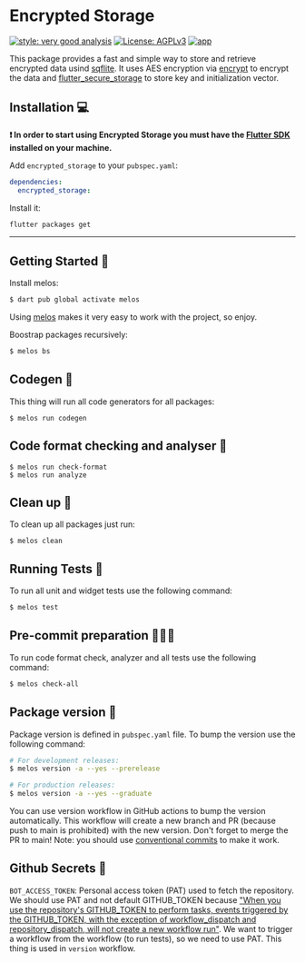 # Encrypted Storage

[![style: very good analysis][very_good_analysis_badge]][very_good_analysis_link]
[![License: AGPLv3][license_badge]][license_link]
[![app](https://github.com/broxus/encrypted_storage/actions/workflows/main.yaml/badge.svg)](https://github.com/broxus/encrypted_storage/actions/workflows/main.yaml)

This package provides a fast and simple way to store and retrieve encrypted data usind [sqflite][sqflite_link]. It uses AES encryption via [encrypt][encrypt_link] to encrypt the data and [flutter_secure_storage][flutter_secure_storage_link] to store key and initialization vector.

## Installation 💻

**❗ In order to start using Encrypted Storage you must have the [Flutter SDK][flutter_install_link] installed on your machine.**

Add `encrypted_storage` to your `pubspec.yaml`:

```yaml
dependencies:
  encrypted_storage:
```

Install it:

```sh
flutter packages get
```

---

## Getting Started 🚀

Install melos:

```sh
$ dart pub global activate melos
```

Using [melos](https://melos.invertase.dev/) makes it very easy to work with the project, so enjoy.

Boostrap packages recursively:

```sh
$ melos bs
```

## Codegen 🦾

This thing will run all code generators for all packages:

```
$ melos run codegen
```

## Code format checking and analyser 🦠

```
$ melos run check-format
$ melos run analyze
```

## Clean up 🧹

To clean up all packages just run:

```
$ melos clean
```

## Running Tests 🧪

To run all unit and widget tests use the following command:

```sh
$ melos test
```

## Pre-commit preparation 🦠🧪🤏

To run code format check, analyzer and all tests use the following command:

```sh
$ melos check-all
```

## Package version 🔢

Package version is defined in `pubspec.yaml` file. To bump the version use the following command:

```sh
# For development releases:
$ melos version -a --yes --prerelease

# For production releases:
$ melos version -a --yes --graduate
```

You can use version workflow in GitHub actions to bump the version automatically. This workflow will create a new branch and PR (because push to main is prohibited) with the new version. Don't forget to merge the PR to main! Note: you should use [conventional commits](https://www.conventionalcommits.org/en/v1.0.0/) to make it work.

## Github Secrets 🔑

`BOT_ACCESS_TOKEN`: Personal access token (PAT) used to fetch the repository. We should use PAT and not default GITHUB_TOKEN because ["When you use the repository's GITHUB_TOKEN to perform tasks, events triggered by the GITHUB_TOKEN, with the exception of workflow_dispatch and repository_dispatch, will not create a new workflow run"](https://docs.github.com/en/actions/using-workflows/triggering-a-workflow#triggering-a-workflow-from-a-workflow). We want to trigger a workflow from the workflow (to run tests), so we need to use PAT. This thing is used in `version` workflow.

[flutter_install_link]: https://docs.flutter.dev/get-started/install
[license_badge]: https://img.shields.io/badge/license-AGPLv3-blue.svg
[license_link]: https://opensource.org/license/agpl-v3/
[very_good_analysis_badge]: https://img.shields.io/badge/style-very_good_analysis-B22C89.svg
[very_good_analysis_link]: https://pub.dev/packages/very_good_analysis
[flutter_secure_storage_link]: https://pub.dev/packages/flutter_secure_storage
[sqflite_link]: https://pub.dev/packages/sqflite
[encrypt_link]: https://pub.dev/packages/encrypt
